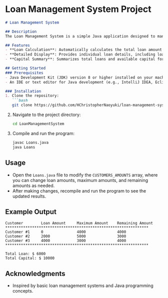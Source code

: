 #  Loan Management System Project

```markdown
# Loan Management System

## Description
The Loan Management System is a simple Java application designed to manage loan amounts for multiple customers. This program allows users to calculate total loan amounts, display detailed loan information, and summarize available capital. It serves as an educational tool for understanding basic loan management concepts and Java programming.

## Features
- **Loan Calculation**: Automatically calculates the total loan amount for all customers.
- **Detailed Display**: Provides individual loan details, including loan amount, maximum allowable amount, and remaining balance for each customer.
- **Capital Summary**: Summarizes total loans and available capital for easy financial management.

## Getting Started
### Prerequisites
- Java Development Kit (JDK) version 8 or higher installed on your machine.
- An IDE or text editor for Java development (e.g., IntelliJ IDEA, Eclipse, or Visual Studio Code).

### Installation
1. Clone the repository:
   ```bash
   git clone https://github.com/HChristopherNaoyuki/loan-management-system-demo.git
   ```
2. Navigate to the project directory:
   ```bash
   cd LoanManagementSystem
   ```
3. Compile and run the program:
   ```bash
   javac Loans.java
   java Loans
   ```

## Usage
- Open the `Loans.java` file to modify the `CUSTOMERS_AMOUNTS` array, where you can change loan amounts, maximum amounts, and remaining amounts as needed.
- After making changes, recompile and run the program to see the updated results.

## Example Output
```
Customer        Loan Amount     Maximum Amount    Remaining Amount
****************************************************************
Customer #1     0               4000              4000
Customer #2     2000            5000              3000
Customer #3     4000            3000              4000
****************************************************************

Total Loan: $ 6000
Total Capital: $ 10000
```

## Acknowledgments
- Inspired by basic loan management systems and Java programming concepts.
